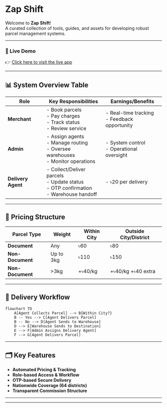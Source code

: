 # Zap Shift

Welcome to **Zap Shift**!  
A curated collection of tools, guides, and assets for developing robust parcel management systems.

---

### 🚀 Live Demo
👉 [Click here to visit the live app](http://localhost:5173/)

---

## 📊 System Overview Table

| Role               | Key Responsibilities                                                                      | Earnings/Benefits                              |
| ------------------ | ----------------------------------------------------------------------------------------- | ---------------------------------------------- |
| **Merchant**       | - Book parcels<br>- Pay charges<br>- Track status<br>- Review service                     | - Real-time tracking<br>- Feedback opportunity |
| **Admin**          | - Assign agents<br>- Manage routing<br>- Oversee warehouses<br>- Monitor operations       | - System control<br>- Operational oversight    |
| **Delivery Agent** | - Collect/Deliver parcels<br>- Update status<br>- OTP confirmation<br>- Warehouse handoff | - ৳20 per delivery                             |

---

## 🛒 Pricing Structure

| Parcel Type      | Weight    | Within City | Outside City/District |
| ---------------- | --------- | ----------- | --------------------- |
| **Document**     | Any       | ৳60         | ৳80                   |
| **Non-Document** | Up to 3kg | ৳110        | ৳150                  |
| **Non-Document** | >3kg      | +৳40/kg     | +৳40/kg +৳40 extra    |

---

## 🚚 Delivery Workflow

```mermaid
flowchart TD
    A[Agent Collects Parcel] --> B{Within City?}
    B -- Yes --> C[Agent Delivers Parcel]
    B -- No --> D[Agent Sends to Warehouse]
    D --> E[Warehouse Sends to Destination]
    E --> F[Admin Assigns Delivery Agent]
    F --> G[Agent Delivers Parcel]
```

---

## 🗂️ Key Features

- **Automated Pricing & Tracking**
- **Role-based Access & Workflow**
- **OTP-based Secure Delivery**
- **Nationwide Coverage (64 districts)**
- **Transparent Commission Structure**

---

---
